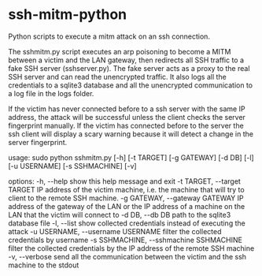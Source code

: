 # ssh-mitm-python
Python scripts to execute a mitm attack on an ssh connection.

The sshmitm.py script executes an arp poisoning to become a MITM between a victim and the LAN gateway, then redirects all SSH traffic to a fake SSH server (sshserver.py). The fake server acts as a proxy to the real SSH server and can read the unencrypted traffic. It also logs all the credentials to a sqlite3 database and all the unencrypted communication to a log file in the logs folder.

If the victim has never connected before to a ssh server with the same IP address, the attack will be successful unless the client checks the server fingerprint manually. If the victim has connected before to the server the ssh client will display a scary warning because it will detect a change in the server fingerprint.

usage: sudo python sshmitm.py [-h] [-t TARGET] [-g GATEWAY] [-d DB] [-l] [-u USERNAME] [-s SSHMACHINE] [-v]

options:
  -h, --help            show this help message and exit
  -t TARGET, --target TARGET
                        IP address of the victim machine, i.e. the machine that will try to client to the remote SSH machine.
  -g GATEWAY, --gateway GATEWAY
                        IP address of the gateway of the LAN or the IP address of a machine on the LAN that the victim will connect to
  -d DB, --db DB        path to the sqlite3 database file
  -l, --list            show collected credentials instead of executing the attack
  -u USERNAME, --username USERNAME
                        filter the collected credentials by username
  -s SSHMACHINE, --sshmachine SSHMACHINE
                        filter the collected credentials by the IP address of the remote SSH machine
  -v, --verbose         send all the communication between the victim and the ssh machine to the stdout